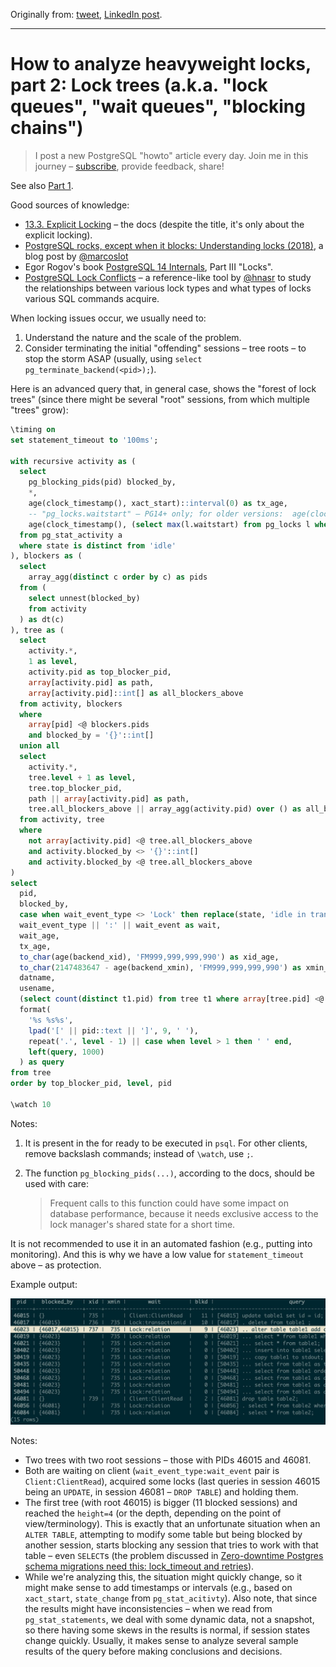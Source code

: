 Originally from: [tweet](https://twitter.com/samokhvalov/status/1721799840886387097), [LinkedIn post]().

---

# How to analyze heavyweight locks, part 2: Lock trees (a.k.a. "lock queues", "wait queues", "blocking chains")

> I post a new PostgreSQL "howto" article every day. Join me in this
> journey – [subscribe](https://twitter.com/samokhvalov/), provide feedback, share!

See also [Part 1](0022_how_to_analyze_heavyweight_locks_part_1.md).

Good sources of knowledge:

- [13.3. Explicit Locking](https://postgresql.org/docs/current/explicit-locking.html) – the docs (despite the title,
  it's only about the explicit locking).
- [PostgreSQL rocks, except when it blocks: Understanding locks (2018)](https://citusdata.com/blog/2018/02/15/when-postgresql-blocks/),
  a blog post by [@marcoslot](https://twitter.com/marcoslot)
- Egor Rogov's book [PostgreSQL 14 Internals](https://postgrespro.com/community/books/internals), Part III "Locks".
- [PostgreSQL Lock Conflicts](https://postgres-locks.husseinnasser.com) – a reference-like tool by
  [@hnasr](https://twitter.com/hnasr) to study the relationships between various lock types and what types of locks
  various SQL commands acquire.

When locking issues occur, we usually need to:

1. Understand the nature and the scale of the problem.
2. Consider terminating the initial "offending" sessions
   – tree roots – to stop the storm ASAP (usually, using `select pg_terminate_backend(<pid>);`).

Here is an advanced query that, in general case, shows the "forest of lock trees" (since there might be several "root"
sessions, from which multiple "trees" grow):

```sql
\timing on
set statement_timeout to '100ms';

with recursive activity as (
  select
    pg_blocking_pids(pid) blocked_by,
    *,
    age(clock_timestamp(), xact_start)::interval(0) as tx_age,
    -- "pg_locks.waitstart" – PG14+ only; for older versions:  age(clock_timestamp(), state_change) as wait_age
    age(clock_timestamp(), (select max(l.waitstart) from pg_locks l where a.pid = l.pid))::interval(0) as wait_age
  from pg_stat_activity a
  where state is distinct from 'idle'
), blockers as (
  select
    array_agg(distinct c order by c) as pids
  from (
    select unnest(blocked_by)
    from activity
  ) as dt(c)
), tree as (
  select
    activity.*,
    1 as level,
    activity.pid as top_blocker_pid,
    array[activity.pid] as path,
    array[activity.pid]::int[] as all_blockers_above
  from activity, blockers
  where
    array[pid] <@ blockers.pids
    and blocked_by = '{}'::int[]
  union all
  select
    activity.*,
    tree.level + 1 as level,
    tree.top_blocker_pid,
    path || array[activity.pid] as path,
    tree.all_blockers_above || array_agg(activity.pid) over () as all_blockers_above
  from activity, tree
  where
    not array[activity.pid] <@ tree.all_blockers_above
    and activity.blocked_by <> '{}'::int[]
    and activity.blocked_by <@ tree.all_blockers_above
)
select
  pid,
  blocked_by,
  case when wait_event_type <> 'Lock' then replace(state, 'idle in transaction', 'idletx') else 'waiting' end as state,
  wait_event_type || ':' || wait_event as wait,
  wait_age,
  tx_age,
  to_char(age(backend_xid), 'FM999,999,999,990') as xid_age,
  to_char(2147483647 - age(backend_xmin), 'FM999,999,999,990') as xmin_ttf,
  datname,
  usename,
  (select count(distinct t1.pid) from tree t1 where array[tree.pid] <@ t1.path and t1.pid <> tree.pid) as blkd,
  format(
    '%s %s%s',
    lpad('[' || pid::text || ']', 9, ' '),
    repeat('.', level - 1) || case when level > 1 then ' ' end,
    left(query, 1000)
  ) as query
from tree
order by top_blocker_pid, level, pid

\watch 10
```

Notes:

1) It is present in the for ready to be executed in `psql`. For other clients, remove backslash commands; instead
   of `\watch`, use `;`.

2) The function `pg_blocking_pids(...)`, according to the docs, should be used with care:

   > Frequent calls to this function could have some impact on database performance, because it needs exclusive access to
   > the lock manager's shared state for a short time.

It is not recommended to use it in an automated fashion (e.g., putting into monitoring). And this is why we have a low
value for `statement_timeout` above – as protection.

Example output:

![Example output that shows the "forest of lock trees"](files/0042_example_output.jpeg)

Notes:

- Two trees with two root sessions – those with PIDs 46015 and 46081.
- Both are waiting on client (`wait_event_type:wait_event` pair is `Client:ClientRead`), acquired some locks (last
  queries in session 46015 being an `UPDATE`, in session 46081 – `DROP TABLE`) and holding them.
- The first tree (with root 46015) is bigger (11 blocked sessions) and reached the `height=4` (or the depth, depending
  on the point of view/terminology). This is exactly that an unfortunate situation when an `ALTER TABLE`, attempting to
  modify some table but being blocked by another session, starts blocking any session that tries to work with that
  table – even `SELECT`s (the problem discussed
  in [Zero-downtime Postgres schema migrations need this: lock_timeout and retries](https://postgres.ai/blog/20210923-zero-downtime-postgres-schema-migrations-lock-timeout-and-retries)).
- While we're analyzing this, the situation might quickly change, so it might make sense to add timestamps or
  intervals (e.g., based on `xact_start`, `state_change` from `pg_stat_acitivty`). Also note, that since the results
  might have inconsistencies – when we read from `pg_stat_statements`, we deal with some dynamic data, not a snapshot,
  so there having some skews in the results is normal, if session states change quickly. Usually, it makes sense to
  analyze several sample results of the query before making conclusions and decisions.
